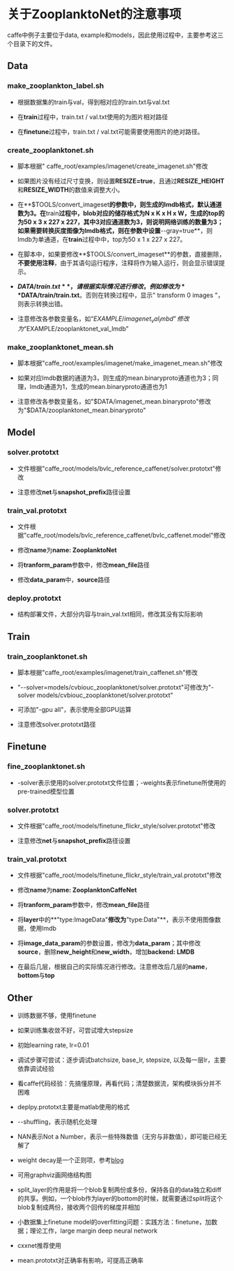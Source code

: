 # 关于ZooplanktoNet的注意事项

caffe中例子主要位于data, example和models，因此使用过程中，主要参考这三个目录下的文件。

## Data

### make_zooplankton_label.sh

- 根据数据集的train与val，得到相对应的train.txt与val.txt

- 在**train**过程中，train.txt / val.txt使用的为图片相对路径

- 在**finetune**过程中，train.txt / val.txt可能需要使用图片的绝对路径。


### create_zooplanktonet.sh

- 脚本根据" caffe_root/examples/imagenet/create_imagenet.sh"修改

- 如果图片没有经过尺寸变换，则设置**RESIZE=true**，且通过**RESIZE_HEIGHT**和**RESIZE_WIDTH**的数值来调整大小。

- 在**$TOOLS/convert_imageset**的参数中，则生成的lmdb格式，默认通道数为3。在**train**过程中，blob对应的储存格式为N x K x H x W，生成的top的为50 x 3 x 227 x 227，其中3对应通道数为3，则说明网络训练的数量为3；如果需要转换灰度图像为lmdb格式，则在参数中设置**--gray=true**，则lmdb为单通道，在**train**过程中中，top为50 x 1 x 227 x 227。

- 在脚本中，如果要修改**$TOOLS/convert_imageset**的参数，直接删除，**不要使用注释**，由于其语句运行程序，注释将作为输入运行，则会显示错误提示。

- **$DATA/train.txt**，请根据实际情况进行修改，例如修改为**$DATA/train/train.txt**。否则在转换过程中，显示" transform 0 images "，则表示转换出错。

- 注意修改各参数变量名，如“$EXAMPLE/imagenet_val_lmbd”修改为“$EXAMPLE/zooplanktonet_val_lmdb”

### make_zooplanktonet_mean.sh

- 脚本根据"caffe_root/examples/imagenet/make_imagenet_mean.sh"修改

- 如果对应lmdb数据的通道为3，则生成的mean.binaryproto通道也为3；同理，lmdb通道为1，生成的mean.binaryproto通道也为1

- 注意修改各参数变量名，如"$DATA/imagenet_mean.binaryproto"修改为"$DATA/zooplanktonet_mean.binaryproto"

## Model

### solver.prototxt

- 文件根据"caffe_root/models/bvlc_reference_caffenet/solver.prototxt"修改

- 注意修改**net**与**snapshot_prefix**路径设置 

### train_val.prototxt

- 文件根据"caffe_root/models/bvlc_reference_caffenet/bvlc_caffenet.model"修改

- 修改**name**为**name: ZooplanktoNet**

- 将**tranform_param**参数中，修改**mean_file**路径 

- 修改**data_param**中，**source**路径

### deploy.prototxt

- 结构部署文件，大部分内容与train_val.txt相同，修改其没有实际影响


## Train

### train_zooplanktonet.sh

- 脚本根据"caffe_root/examples/imagenet/train_caffenet.sh"修改

- "--solver=models/cvbiouc_zooplanktonet/solver.prototxt"可修改为"-solver models/cvbiouc_zooplanktonet/solver.prototxt"

- 可添加"-gpu all"，表示使用全部GPU运算

- 注意修改solver.prototxt路径


## Finetune

### fine_zooplanktonet.sh

- -solver表示使用的solver.prototxt文件位置；-weights表示finetune所使用的pre-trained模型位置

### solver.prototxt

- 文件根据"caffe_root/models/finetune_flickr_style/solver.prototxt"修改

- 注意修改**net**与**snapshot_prefix**路径设置

### train_val.prototxt

- 文件根据"caffe_root/models/finetune_flickr_style/train_val.prototxt"修改

- 修改**name**为**name: ZooplanktonCaffeNet**

- 将**tranform_param**参数中，修改**mean_file**路径

- 将**layer**中的**"type:ImageData"**修改为**"type:Data"**，表示不使用图像数据，使用lmdb

- 将**image_data_param**的参数设置，修改为**data_param**；其中修改**source**，删除**new_height**和**new_width**，增加**backend: LMDB**

- 在最后几层，根据自己的实际情况进行修改。注意修改后几层的**name**，**bottom**与**top**


## Other

- 训练数据不够，使用finetune

- 如果训练集收敛不好，可尝试增大stepsize

- 初始learning rate, lr=0.01

- 调试步骤可尝试：逐步调试batchsize, base_lr, stepsize, 以及每一层lr，主要依靠调试经验

- 看caffe代码经验：先搞懂原理，再看代码；清楚数据流，架构模块拆分并不困难

- deplpy.prototxt主要是matlab使用的格式

- --shuffling，表示随机化处理

- NAN表示Not a Number，表示一些特殊数值（无穷与非数值），即可能已经无解了

- weight decay是一个正则项，参考[blog](http://blog.csdn.net/zouxy09/article/details/24971995)

- 可用graphviz画网络结构图

- split_layer的作用是将一个blob复制两份或多份，保持各自的data独立和diff的共享。例如，一个blob作为layer的bottom的时候，就需要通过split将这个blob复制成两份，接收两个回传的梯度并相加 

- 小数据集上finetune model的overfitting问题：实践方法：finetune，加数据；理论工作，large margin deep neural network

- cxxnet推荐使用

- mean.prototxt对正确率有影响，可提高正确率



















